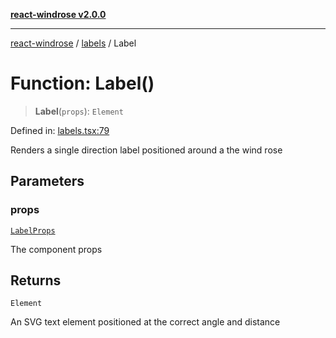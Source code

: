 [**react-windrose v2.0.0**](../../README.md)

***

[react-windrose](../../README.md) / [labels](../README.md) / Label

# Function: Label()

> **Label**(`props`): `Element`

Defined in: [labels.tsx:79](https://github.com/JulesBlm/react-windrose/blob/2451c9dad633102e7fc35b9698082791f2a32227/src/labels.tsx#L79)

Renders a single direction label positioned around a the wind rose

## Parameters

### props

[`LabelProps`](../interfaces/LabelProps.md)

The component props

## Returns

`Element`

An SVG text element positioned at the correct angle and distance
